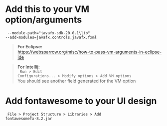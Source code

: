 # Add this to your VM option/arguments
<code> --module-path="javafx-sdk-20.0.1\lib" --add-modules=javafx.controls,javafx.fxml </code>

>**For Eclipse:**<br>
https://websparrow.org/misc/how-to-pass-vm-arguments-in-eclipse-ide

>**For Intellij:**<br>
<code> Run > Edit Configurations... > Modify options > Add VM options </code> <br>
You should see another field generated for the VM option

# Add fontawesome to your UI design 

<code> File > Project Structure > Libraries > Add fontawesomefx-8.2.jar </code>


